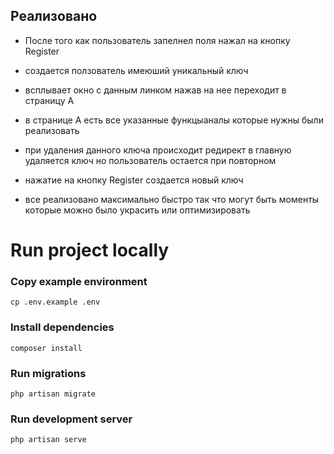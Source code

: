 ## Реализовано
- После того как пользователь запелнел поля нажал на кнопку Register 
- создается ползователь имеюший уникальный ключ 
- всплывает окно с данным линком нажав на нее переходит в страницу А

- в странице А есть все указанные функцыаналы которые нужны были реализовать
- при удаления данного ключа происходит редирект в главную удаляется ключ но пользователь остается при повторном 
- нажатие на кнопку Register создается новый ключ

- все реализовано максимально быстро так что могут быть моменты которые можно было украсить или оптимизировать

# Run project locally

### Copy example environment
```
cp .env.example .env
```

### Install dependencies
```
composer install
```

### Run migrations
```
php artisan migrate 
```

### Run development server
```
php artisan serve

```





